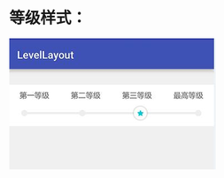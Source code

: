 # 等级样式：
![image](https://github.com/ziranzhiqiu/MyLevelView/blob/master/MyLevelView/src/main/res/mipmap-xxhdpi/tim20171227105254.jpg)
